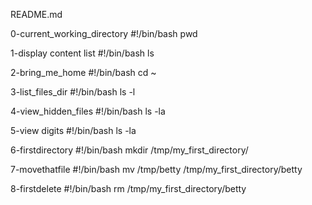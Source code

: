 README.md

0-current_working_directory
#!/bin/bash
pwd

1-display content list
#!/bin/bash
ls

2-bring_me_home
#!/bin/bash
cd ~

3-list_files_dir
#!/bin/bash
ls -l

4-view_hidden_files
#!/bin/bash
ls -la

5-view digits
#!/bin/bash
ls -la

6-firstdirectory
#!/bin/bash
mkdir /tmp/my_first_directory/

7-movethatfile
#!/bin/bash
mv /tmp/betty /tmp/my_first_directory/betty

8-firstdelete
#!/bin/bash
rm /tmp/my_first_directory/betty

